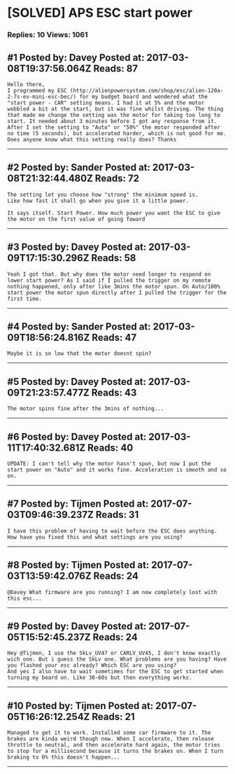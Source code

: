 # \[SOLVED\] APS ESC start power

### Replies: 10 Views: 1061

## \#1 Posted by: Davey Posted at: 2017-03-08T19:37:56.064Z Reads: 87

```
Hello there, 
I programmed my ESC (http://alienpowersystem.com/shop/esc/alien-120a-2-7s-ev-mini-esc-bec/) for my budget board and wondered what the "start power - CAR" setting means. I had it at 5% and the motor wobbled a bit at the start, but it was fine whilst driving. The thing that made me change the setting was the motor for taking too long to start. It needed about 3 minutes before I got any response from it. After I set the setting to "Auto" or "50%" the motor responded after no time (5 seconds), but accelerated harder, which is not good for me.
Does anyone know what this setting really does? Thanks
```

---
## \#2 Posted by: Sander Posted at: 2017-03-08T21:32:44.480Z Reads: 72

```
The setting let you choose how "strong" the minimum speed is.
Like how fast it shall go when you give it a little power.

It says itself. Start Power. How much power you want the ESC to give the motor on the first value of going foward
```

---
## \#3 Posted by: Davey Posted at: 2017-03-09T17:15:30.296Z Reads: 58

```
Yeah I got that. But why does the motor need longer to respond on lower start power? As I said if I pulled the trigger on my remote nothing happened, only after like 3mins the motor spun. On Auto/100% start power the motor spun directly after I pulled the trigger for the first time.
```

---
## \#4 Posted by: Sander Posted at: 2017-03-09T18:56:24.816Z Reads: 47

```
Maybe it is so low that the motor doesnt spin?
```

---
## \#5 Posted by: Davey Posted at: 2017-03-09T21:23:57.477Z Reads: 43

```
The motor spins fine after the 3mins of nothing...
```

---
## \#6 Posted by: Davey Posted at: 2017-03-11T17:40:32.681Z Reads: 40

```
UPDATE: I can't tell why the motor hasn't spun, but now I put the start power on "Auto" and it works fine. Acceleration is smooth and so on.
```

---
## \#7 Posted by: Tijmen Posted at: 2017-07-03T09:46:39.237Z Reads: 31

```
I have this problem of having to wait before the ESC does anything. How have you fixed this and what settings are you using?
```

---
## \#8 Posted by: Tijmen Posted at: 2017-07-03T13:59:42.076Z Reads: 24

```
@Davey What firmware are you running? I am now completely lost with this esc...
```

---
## \#9 Posted by: Davey Posted at: 2017-07-05T15:52:45.237Z Reads: 24

```
Hey @Tijmen, I use the SkLv_UV47 or CARLV_UV45, I don't know exactly wich one. But i guess the SkLv one. What problems are you having? Have you flashed your esc already? Which ESC are you using? 
And yes I also have to wait sometimes for the ESC to get started when turning my board on. Like 30-60s but then everything works.
```

---
## \#10 Posted by: Tijmen Posted at: 2017-07-05T16:26:12.254Z Reads: 21

```
Managed to get it to work. Installed some car firmware to it. The brakes are kinda weird though now. When I accelerate, then release throttle to neutral, and then accelerate hard again, the motor tries to stop for a millisecond because it turns the brakes on. When I turn braking to 0% this doesn't happen...
```

---
